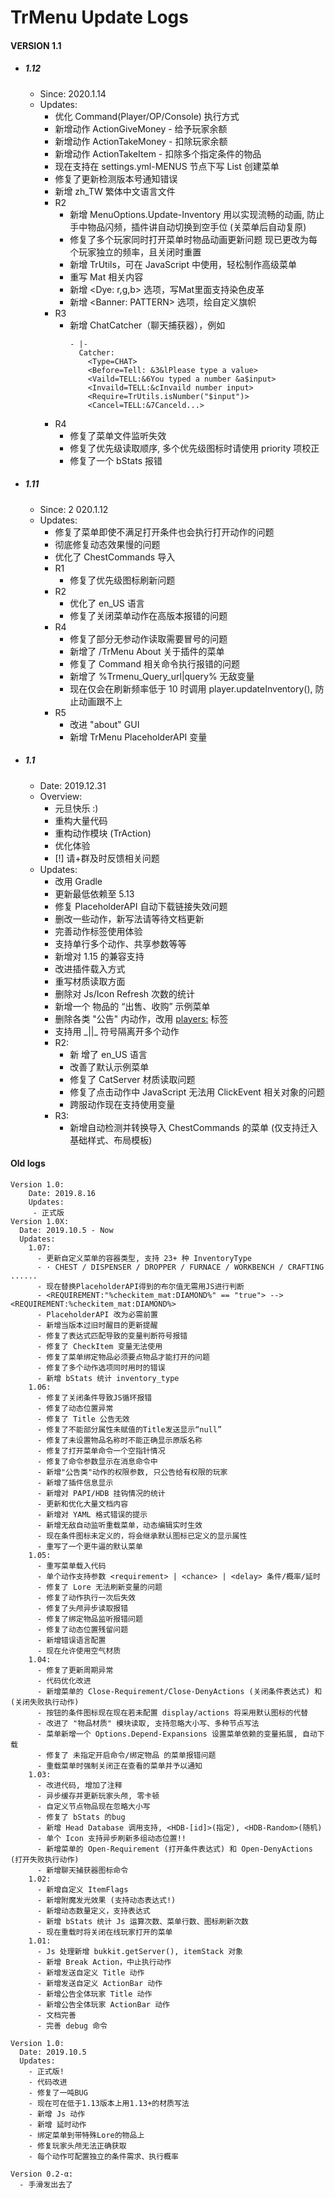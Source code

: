 # TrMenu Update Logs #

#### VERSION 1.1
  - ##### 1.12
    - Since: 2020.1.14
    - Updates:
      - 优化 Command(Player/OP/Console) 执行方式
      - 新增动作 ActionGiveMoney - 给予玩家余额
      - 新增动作 ActionTakeMoney - 扣除玩家余额
      - 新增动作 ActionTakeItem - 扣除多个指定条件的物品
      - 现在支持在 settings.yml-MENUS 节点下写 List 创建菜单
      - 修复了更新检测版本号通知错误
      - 新增 zh_TW 繁体中文语言文件
      - R2
        - 新增 MenuOptions.Update-Inventory 用以实现流畅的动画,
          防止手中物品闪频，插件讲自动切换到空手位 (关菜单后自动复原)
        - 修复了多个玩家同时打开菜单时物品动画更新问题
          现已更改为每个玩家独立的频率，且关闭时重置
        - 新增 TrUtils，可在 JavaScript 中使用，轻松制作高级菜单
        - 重写 Mat 相关内容
        - 新增 <Dye: r,g,b> 选项，写Mat里面支持染色皮革
        - 新增 <Banner: PATTERN> 选项，绘自定义旗帜
      - R3
        - 新增 ChatCatcher（聊天捕获器），例如
          ```
          - |-
            Catcher:
              <Type=CHAT>
              <Before=Tell: &3&lPlease type a value>
              <Vaild=TELL:&6You typed a number &a$input>
              <Invaild=TELL:&cInvaild number input>
              <Require=TrUtils.isNumber("$input")>
              <Cancel=TELL:&7Canceld...>
          ```
      - R4
        - 修复了菜单文件监听失效
        - 修复了优先级读取顺序, 多个优先级图标时请使用 priority 项校正
        - 修复了一个 bStats 报错
  - ##### 1.11
    - Since: 2
    020.1.12
    - Updates:
      - 修复了菜单即使不满足打开条件也会执行打开动作的问题
      - 彻底修复动态效果慢的问题
      - 优化了 ChestCommands 导入
      - R1
        - 修复了优先级图标刷新问题
      - R2
        - 优化了 en_US 语言
        - 修复了关闭菜单动作在高版本报错的问题
      - R4
        - 修复了部分无参动作读取需要冒号的问题
        - 新增了 /TrMenu About 关于插件的菜单
        - 修复了 Command 相关命令执行报错的问题
        - 新增了 %Trmenu_Query_url|query% 无敌变量
        - 现在仅会在刷新频率低于 10 时调用 player.updateInventory(), 防止动画跟不上
      - R5
        - 改进 "about" GUI
        - 新增 TrMenu PlaceholderAPI 变量
  - ##### 1.1
    - Date: 2019.12.31
    - Overview:
      - 元旦快乐 :)
      - 重构大量代码
      - 重构动作模块 (TrAction)
      - 优化体验
      - [!] 请+群及时反馈相关问题 
    - Updates:
      - 改用 Gradle
      - 更新最低依赖至 5.13
      - 修复 PlaceholderAPI 自动下载链接失效问题
      - 删改一些动作，新写法请等待文档更新
      - 完善动作标签使用体验
      - 支持单行多个动作、共享参数等等
      - 新增对 1.15 的兼容支持
      - 改进插件载入方式
      - 重写材质读取方面
      - 删除对 Js/Icon Refresh 次数的统计
      - 新增一个 物品的 “出售、收购” 示例菜单
      - 删除各类 "公告" 内动作，改用 <players:> 标签
      - 支持用 \_||\_ 符号隔离开多个动作
      - R2:
        - 新 增了 en_US 语言
        - 改善了默认示例菜单
        - 修复了 CatServer 材质读取问题
        - 修复了点击动作中 JavaScript 无法用 ClickEvent 相关对象的问题
        - 跨服动作现在支持使用变量
      - R3:
        - 新增自动检测并转换导入 ChestCommands 的菜单 (仅支持迁入基础样式、布局模板)

#### Old logs
	Version 1.0:
		Date: 2019.8.16
		Updates:
		 - 正式版
	Version 1.0X:
      Date: 2019.10.5 - Now
      Updates:
        1.07:
          - 更新自定义菜单的容器类型, 支持 23+ 种 InventoryType
          - · CHEST / DISPENSER / DROPPER / FURNACE / WORKBENCH / CRAFTING ......
          - 现在替换PlaceholderAPI得到的布尔值无需用JS进行判断
          - <REQUIREMENT:"%checkitem_mat:DIAMOND%" == "true"> --> <REQUIREMENT:%checkitem_mat:DIAMOND%>
          - PlaceholderAPI 改为必需前置
          - 新增当版本过旧时醒目的更新提醒
          - 修复了表达式匹配导致的变量判断符号报错
          - 修复了 CheckItem 变量无法使用
          - 修复了菜单绑定物品必须要点物品才能打开的问题
          - 修复了多个动作选项同时用时的错误
          - 新增 bStats 统计 inventory_type
        1.06:
          - 修复了关闭条件导致JS循环报错
          - 修复了动态位置异常
          - 修复了 Title 公告无效
          - 修复了不能部分属性未赋值的Title发送显示“null”
          - 修复了未设置物品名称时不能正确显示原版名称
          - 修复了打开菜单命令一个空指针情况
          - 修复了命令参数显示在消息命令中
          - 新增"公告类"动作的权限参数, 只公告给有权限的玩家
          - 新增了插件信息显示
          - 新增对 PAPI/HDB 挂钩情况的统计
          - 更新和优化大量文档内容
          - 新增对 YAML 格式错误的提示
          - 新增无敌自动监听重载菜单，动态编辑实时生效
          - 现在条件图标未定义的，将会继承默认图标已定义的显示属性
          - 重写了一个更牛逼的默认菜单
        1.05:
          - 重写菜单载入代码
          - 单个动作支持参数 <requirement> | <chance> | <delay> 条件/概率/延时
          - 修复了 Lore 无法刷新变量的问题
          - 修复了动作执行一次后失效
          - 修复了头颅异步读取报错
          - 修复了绑定物品监听报错问题
          - 修复了动态位置残留问题
          - 新增错误语言配置
          - 现在允许使用空气材质
        1.04:
          - 修复了更新周期异常
          - 代码优化改进
          - 新增菜单的 Close-Requirement/Close-DenyActions (关闭条件表达式) 和 (关闭失败执行动作)
          - 按钮的条件图标现在现在若未配置 display/actions 将采用默认图标的代替
          - 改进了 "物品材质" 模块读取, 支持忽略大小写、多种节点写法
          - 菜单新增一个 Options.Depend-Expansions 设置菜单依赖的变量拓展, 自动下载
          - 修复了 未指定开启命令/绑定物品 的菜单报错问题
          - 重载菜单时强制关闭正在查看的菜单并予以通知
        1.03:
          - 改进代码, 增加了注释
          - 异步缓存并更新玩家头颅, 零卡顿
          - 自定义节点物品现在忽略大小写
          - 修复了 bStats 的bug
          - 新增 Head Database 调用支持, <HDB-[id]>(指定), <HDB-Random>(随机)
          - 单个 Icon 支持异步刷新多组动态位置!!
          - 新增菜单的 Open-Requirement (打开条件表达式) 和 Open-DenyActions (打开失败执行动作)
          - 新增聊天捕获器图标命令
        1.02:
          - 新增自定义 ItemFlags
          - 新增附魔发光效果 (支持动态表达式!)
          - 新增动态数量定义，支持表达式
          - 新增 bStats 统计 Js 运算次数、菜单行数、图标刷新次数
          - 现在重载时将关闭在线玩家打开的菜单
        1.01:
          - Js 处理新增 bukkit.getServer(), itemStack 对象
          - 新增 Break Action，中止执行动作
          - 新增发送自定义 Title 动作
          - 新增发送自定义 ActionBar 动作
          - 新增公告全体玩家 Title 动作
          - 新增公告全体玩家 ActionBar 动作
          - 文档完善
          - 完善 debug 命令
    
    Version 1.0:
      Date: 2019.10.5
      Updates:
        - 正式版!
        - 代码改进
        - 修复了一吨BUG
        - 现在可在低于1.13版本上用1.13+的材质写法
        - 新增 Js 动作
        - 新增 延时动作
        - 绑定菜单到带特殊Lore的物品上
        - 修复玩家头颅无法正确获取
        - 每个动作可配置独立的条件需求、执行概率
    
    Version 0.2-α:
      - 手滑发出去了